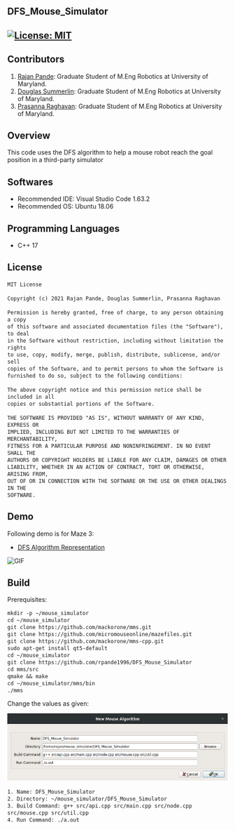 ## DFS_Mouse_Simulator
[![License: MIT](https://img.shields.io/badge/License-MIT-green.svg)](https://opensource.org/licenses/MIT)
---

## Contributors

1) [Rajan Pande](https://github.com/rpande1996): 
Graduate Student of M.Eng Robotics at University of Maryland. 
2) [Douglas Summerlin](https://github.com/dsumm1001): 
Graduate Student of M.Eng Robotics at University of Maryland.
3) [Prasanna Raghavan](mailto:pthiruku@umd.edu): 
Graduate Student of M.Eng Robotics at University of Maryland.

## Overview

This code uses the DFS algorithm to help a mouse robot reach the goal position in a third-party simulator

## Softwares

* Recommended IDE: Visual Studio Code 1.63.2
* Recommended OS: Ubuntu 18.06

## Programming Languages

* C++ 17

## License 

```
MIT License

Copyright (c) 2021 Rajan Pande, Douglas Summerlin, Prasanna Raghavan

Permission is hereby granted, free of charge, to any person obtaining a copy
of this software and associated documentation files (the "Software"), to deal
in the Software without restriction, including without limitation the rights
to use, copy, modify, merge, publish, distribute, sublicense, and/or sell
copies of the Software, and to permit persons to whom the Software is
furnished to do so, subject to the following conditions:

The above copyright notice and this permission notice shall be included in all
copies or substantial portions of the Software.

THE SOFTWARE IS PROVIDED "AS IS", WITHOUT WARRANTY OF ANY KIND, EXPRESS OR
IMPLIED, INCLUDING BUT NOT LIMITED TO THE WARRANTIES OF MERCHANTABILITY,
FITNESS FOR A PARTICULAR PURPOSE AND NONINFRINGEMENT. IN NO EVENT SHALL THE
AUTHORS OR COPYRIGHT HOLDERS BE LIABLE FOR ANY CLAIM, DAMAGES OR OTHER
LIABILITY, WHETHER IN AN ACTION OF CONTRACT, TORT OR OTHERWISE, ARISING FROM,
OUT OF OR IN CONNECTION WITH THE SOFTWARE OR THE USE OR OTHER DEALINGS IN THE 
SOFTWARE.
```

## Demo

Following demo is for Maze 3:
- [DFS Algorithm Representation](https://youtu.be/HOb_XCYA3K8)

![GIF](media/gif/Maze_3.gif)

## Build
Prerequisites:
```
mkdir -p ∼/mouse_simulator
cd ~/mouse_simulator
git clone https://github.com/mackorone/mms.git
git clone https://github.com/micromouseonline/mazefiles.git
git clone https://github.com/mackorone/mms-cpp.git
sudo apt-get install qt5-default
cd ~/mouse_simulator
git clone https://github.com/rpande1996/DFS_Mouse_Simulator
cd mms/src
qmake && make
cd ∼/mouse_simulator/mms/bin
./mms
```
Change the values as given:

![Image](https://github.com/rpande1996/DFS_Mouse_Simulator/blob/main/media/config.png)
```
1. Name: DFS_Mouse_Simulator
2. Directory: ~/mouse_simulator/DFS_Mouse_Simulator
3. Build Command: g++ src/api.cpp src/main.cpp src/node.cpp src/mouse.cpp src/util.cpp
4. Run Command: ./a.out
```
